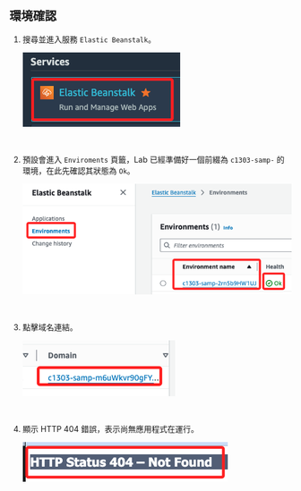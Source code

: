 
## 環境確認

1. 搜尋並進入服務 `Elastic Beanstalk`。

    ![](images/img_11.png)

<br>

2. 預設會進入 `Enviroments` 頁籤，Lab 已經準備好一個前綴為 `c1303-samp-` 的環境，在此先確認其狀態為 `Ok`。

    ![](images/img_01.png)

<br>

3. 點擊域名連結。

    ![](images/img_02.png)

<br>

4. 顯示 HTTP 404 錯誤，表示尚無應用程式在運行。

    ![](images/img_03.png)

<br>

